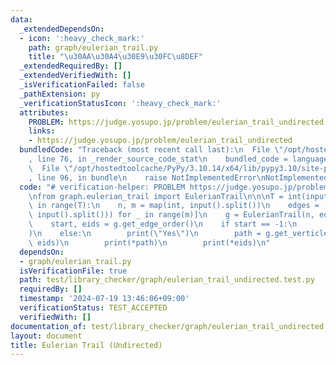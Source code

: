 ```yaml
---
data:
  _extendedDependsOn:
  - icon: ':heavy_check_mark:'
    path: graph/eulerian_trail.py
    title: "\u30AA\u30A4\u30E9\u30FC\u8DEF"
  _extendedRequiredBy: []
  _extendedVerifiedWith: []
  _isVerificationFailed: false
  _pathExtension: py
  _verificationStatusIcon: ':heavy_check_mark:'
  attributes:
    PROBLEM: https://judge.yosupo.jp/problem/eulerian_trail_undirected
    links:
    - https://judge.yosupo.jp/problem/eulerian_trail_undirected
  bundledCode: "Traceback (most recent call last):\n  File \"/opt/hostedtoolcache/PyPy/3.10.14/x64/lib/pypy3.10/site-packages/onlinejudge_verify/documentation/build.py\"\
    , line 76, in _render_source_code_stat\n    bundled_code = language.bundle(\n\
    \  File \"/opt/hostedtoolcache/PyPy/3.10.14/x64/lib/pypy3.10/site-packages/onlinejudge_verify/languages/python.py\"\
    , line 96, in bundle\n    raise NotImplementedError\nNotImplementedError\n"
  code: "# verification-helper: PROBLEM https://judge.yosupo.jp/problem/eulerian_trail_undirected\n\
    \nfrom graph.eulerian_trail import EulerianTrail\n\n\nT = int(input())\nfor _\
    \ in range(T):\n    n, m = map(int, input().split())\n    edges = [tuple(map(int,\
    \ input().split())) for _ in range(m)]\n    g = EulerianTrail(n, edges, True)\n\
    \    start, eids = g.get_edge_order()\n    if start == -1:\n        print(\"No\"\
    )\n    else:\n        print(\"Yes\")\n        path = g.get_verticle_order(start,\
    \ eids)\n        print(*path)\n        print(*eids)\n"
  dependsOn:
  - graph/eulerian_trail.py
  isVerificationFile: true
  path: test/library_checker/graph/eulerian_trail_undirected.test.py
  requiredBy: []
  timestamp: '2024-07-19 13:46:06+09:00'
  verificationStatus: TEST_ACCEPTED
  verifiedWith: []
documentation_of: test/library_checker/graph/eulerian_trail_undirected.test.py
layout: document
title: Eulerian Trail (Undirected)
---
```


